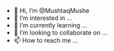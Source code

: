 - 👋 Hi, I’m @MushtaqMushe
- 👀 I’m interested in ...
- 🌱 I’m currently learning ...
- 💞️ I’m looking to collaborate on ...
- 📫 How to reach me ...

<!---
MushtaqMushe/MushtaqMushe is a ✨ special ✨ repository because its `README.md` (this file) appears on your GitHub profile.
You can click the Preview link to take a look at your changes.
--->
